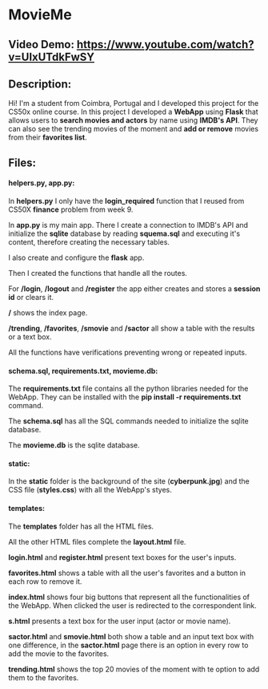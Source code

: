 # MovieMe
## Video Demo:  https://www.youtube.com/watch?v=UIxUTdkFwSY
## Description:
Hi!
I'm a student from Coimbra, Portugal and I developed this project for the CS50x online course.
In this project I developed a **WebApp** using **Flask** that allows users to **search movies and actors** by name using **IMDB's API**.
They can also see the trending movies of the moment and **add or remove** movies from their **favorites list**.

## Files:
#### helpers.py, app.py:
In **helpers.py** I only have the **login_required** function that I reused from CS50X **finance** problem from week 9.
  
In **app.py** is my main app. There I create a connection to IMDB's API and initialize the **sqlite** database by reading **squema.sql** and executing it's content, therefore creating the necessary tables.
  
I also create and configure the **flask** app.
  
Then I created the functions that handle all the routes.
  
For **/login**, **/logout** and **/register** the app either creates and stores a **session id** or clears it.
  
**/** shows the index page.
  
**/trending**, **/favorites**, **/smovie** and **/sactor** all show a table with the results or a text box.
  
All the functions have verifications preventing wrong or repeated inputs.
#### schema.sql, requirements.txt, movieme.db:
The **requirements.txt** file contains all the python libraries needed for the WebApp. They can be installed with the **pip install -r requirements.txt** command.
  
The **schema.sql** has all the SQL commands needed to initialize the sqlite database.
  
The **movieme.db** is the sqlite database.
#### static:
In the **static** folder is the background of the site (**cyberpunk.jpg**) and the CSS file (**styles.css**) with all the WebApp's styes.
#### templates:
The **templates** folder has all the HTML files.
  
All the other HTML files complete the **layout.html** file.
  
**login.html** and **register.html** present text boxes for the user's inputs.
  
**favorites.html** shows a table with all the user's favorites and a button in each row to remove it.
  
**index.html** shows four big buttons that represent all the functionalities of the WebApp. When clicked the user is redirected to the correspondent link.
  
**s.html** presents a text box for the user input (actor or movie name).
  
**sactor.html** and **smovie.html** both show a table and an input text box with one difference, in the **sactor.html** page there is an option in every row to add the movie to the favorites.
  
**trending.html** shows the top 20 movies of the moment with te option to add them to the favorites.
